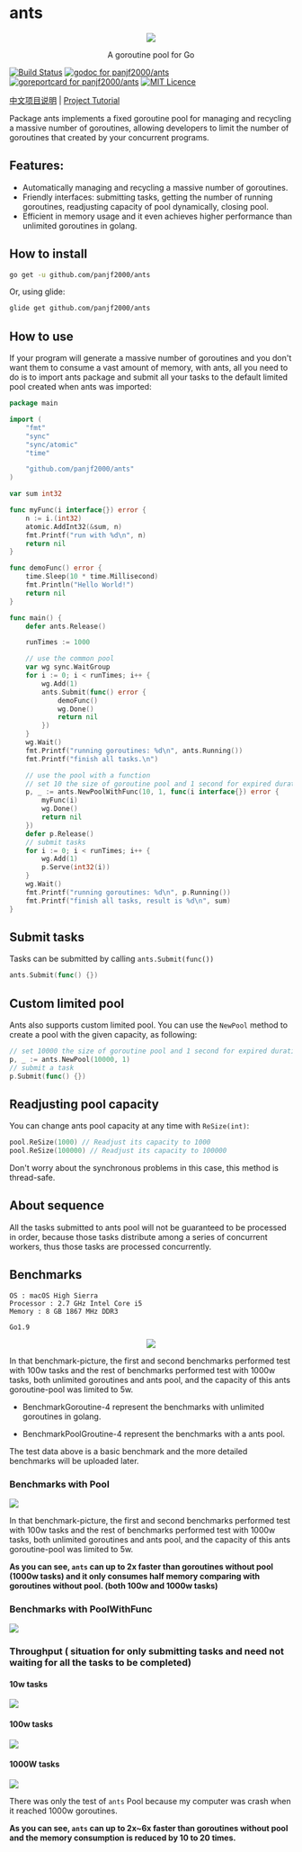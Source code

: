 # ants

<div align="center"><img src="ants_logo.png"/></div>

<p align="center">A goroutine pool for Go</p>


[![Build Status][1]][2]
[![godoc for panjf2000/ants][3]][4]
[![goreportcard for panjf2000/ants][5]][6]
[![MIT Licence][7]][8]

[中文项目说明](README_ZH.md) | [Project Tutorial](http://blog.taohuawu.club/article/42)

Package ants implements a fixed goroutine pool for managing and recycling a massive number of goroutines, allowing developers to limit the number of goroutines that created by your concurrent programs.

## Features:

- Automatically managing and recycling a massive number of goroutines.
- Friendly interfaces: submitting tasks, getting the number of running goroutines, readjusting capacity of pool dynamically, closing pool.
- Efficient in memory usage and it even achieves higher performance than unlimited goroutines in golang.


## How to install

``` sh
go get -u github.com/panjf2000/ants
```

Or, using glide:

``` sh
glide get github.com/panjf2000/ants
```

## How to use
If your program will generate a massive number of goroutines and you don't want them to consume a vast amount of memory, with ants, all you need to do is to import ants package and submit all your tasks to the default limited pool created when ants was imported:

``` go
package main

import (
	"fmt"
	"sync"
	"sync/atomic"
	"time"

	"github.com/panjf2000/ants"
)

var sum int32

func myFunc(i interface{}) error {
	n := i.(int32)
	atomic.AddInt32(&sum, n)
	fmt.Printf("run with %d\n", n)
	return nil
}

func demoFunc() error {
	time.Sleep(10 * time.Millisecond)
	fmt.Println("Hello World!")
	return nil
}

func main() {
	defer ants.Release()

	runTimes := 1000

	// use the common pool
	var wg sync.WaitGroup
	for i := 0; i < runTimes; i++ {
		wg.Add(1)
		ants.Submit(func() error {
			demoFunc()
			wg.Done()
			return nil
		})
	}
	wg.Wait()
	fmt.Printf("running goroutines: %d\n", ants.Running())
	fmt.Printf("finish all tasks.\n")

	// use the pool with a function
	// set 10 the size of goroutine pool and 1 second for expired duration
	p, _ := ants.NewPoolWithFunc(10, 1, func(i interface{}) error {
		myFunc(i)
		wg.Done()
		return nil
	})
	defer p.Release()
	// submit tasks
	for i := 0; i < runTimes; i++ {
		wg.Add(1)
		p.Serve(int32(i))
	}
	wg.Wait()
	fmt.Printf("running goroutines: %d\n", p.Running())
	fmt.Printf("finish all tasks, result is %d\n", sum)
}
```

## Submit tasks
Tasks can be submitted by calling `ants.Submit(func())`
```go
ants.Submit(func() {})
```

## Custom limited pool
Ants also supports custom limited pool. You can use the `NewPool` method to create a pool with the given capacity, as following:

``` go
// set 10000 the size of goroutine pool and 1 second for expired duration
p, _ := ants.NewPool(10000, 1)
// submit a task
p.Submit(func() {})
```

## Readjusting pool capacity
You can change ants pool capacity at any time with `ReSize(int)`:

``` go
pool.ReSize(1000) // Readjust its capacity to 1000
pool.ReSize(100000) // Readjust its capacity to 100000
```

Don't worry about the synchronous problems in this case, this method is thread-safe.

## About sequence
All the tasks submitted to ants pool will not be guaranteed to be processed in order, because those tasks distribute among a series of concurrent workers, thus those tasks are processed concurrently.

## Benchmarks

```
OS : macOS High Sierra
Processor : 2.7 GHz Intel Core i5
Memory : 8 GB 1867 MHz DDR3

Go1.9
```

<div align="center"><img src="ants_benchmarks.png"/></div>

 In that benchmark-picture, the first and second benchmarks performed test with 100w tasks and the rest of benchmarks performed test with 1000w tasks, both unlimited goroutines and ants pool, and the capacity of this ants goroutine-pool was limited to 5w.

- BenchmarkGoroutine-4 represent the benchmarks with unlimited goroutines in golang.

- BenchmarkPoolGroutine-4 represent the benchmarks with a ants pool.

The test data above is a basic benchmark and the more detailed benchmarks will be uploaded later.

### Benchmarks with Pool 

![](benchmark_pool.png)

In that benchmark-picture, the first and second benchmarks performed test with 100w tasks and the rest of benchmarks performed test with 1000w tasks, both unlimited goroutines and ants pool, and the capacity of this ants goroutine-pool was limited to 5w.

**As you can see, `ants` can up to 2x faster than goroutines without pool (1000w tasks) and it only consumes half memory comparing with goroutines without pool. (both 100w and 1000w tasks)**

### Benchmarks with PoolWithFunc

![](ants_bench_poolwithfunc.png)



### Throughput ( situation for  only submitting tasks and  need not waiting  for all the tasks to be completed) 

#### 10w tasks

![](ants_bench_10w.png)

#### 100w tasks

![](ants_bench_100w.png)

#### 1000W tasks

![](ants_bench_1000w.png)

There was only the test of `ants` Pool because my computer was crash when it reached 1000w goroutines. 

**As you can see, `ants` can up to 2x~6x faster than goroutines without pool and the memory consumption is reduced by 10 to 20 times.**

[1]: https://travis-ci.com/panjf2000/ants.svg?branch=develop
[2]: https://travis-ci.com/panjf2000/ants
[3]: https://godoc.org/github.com/panjf2000/ants?status.svg
[4]: https://godoc.org/github.com/panjf2000/ants
[5]: https://goreportcard.com/badge/github.com/panjf2000/ants
[6]: https://goreportcard.com/report/github.com/panjf2000/ants
[7]: https://badges.frapsoft.com/os/mit/mit.svg?v=103
[8]: https://opensource.org/licenses/mit-license.php
